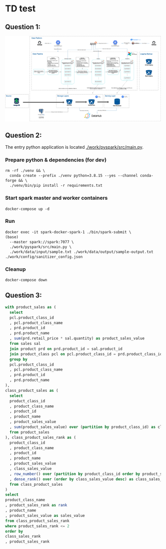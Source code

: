 # TD test

## Question 1:

<img src="data-architecture.png" alt="" />

## Question 2:

The entry python application is located [./work/pyspark/src/main.py](https://github.com/ayworkable/td-test/blob/main/work/pyspark/src/main.py).

### Prepare python & dependencies (for dev)
```
rm -rf ./venv && \
  conda create --prefix ./venv python=3.8.15 --yes --channel conda-forge && \
  ./venv/bin/pip install -r requirements.txt 
```

### Start spark master and worker containers
```
docker-compose up -d
```

### Run
```
docker exec -it spark-docker-spark-1 ./bin/spark-submit \                                                                                                      (base) 
  --master spark://spark:7077 \
  ./work/pyspark/src/main.py \
  ./work/data/input/sample.txt ./work/data/output/sample-output.txt ./work/config/sanitizer_config.json
```

### Cleanup
```
docker-compose down
```

## Question 3:
```sql
with product_sales as (
  select 
  pcl.product_class_id
  , pcl.product_class_name
  , prd.product_id
  , prd.product_name
  , sum(prd.retail_price * sal.quantity) as product_sales_value
  from sales sal
  join product prd on prd.product_id = sal.product_id
  join product_class pcl on pcl.product_class_id = prd.product_class_id
  group by 
  pcl.product_class_id
  , pcl.product_class_name
  , prd.product_id
  , prd.product_name
),
class_product_sales as (
  select 
  product_class_id
  , product_class_name
  , product_id
  , product_name
  , product_sales_value
  , sum(product_sales_value) over (partition by product_class_id) as class_sales_value
  from product_sales
), class_product_sales_rank as (
  product_class_id
  , product_class_name
  , product_id
  , product_name
  , product_sales_value
  , class_sales_value
  , row_number() over (partition by product_class_id order by product_sales_value desc) as product_sales_rank
  , dense_rank() over (order by class_sales_value desc) as class_sales_rank
  from class_product_sales
)
select 
product_class_name
, product_sales_rank as rank
, product_name
, product_sales_value as sales_value
from class_product_sales_rank
where product_sales_rank <= 2
order by 
class_sales_rank
, product_sales_rank
```